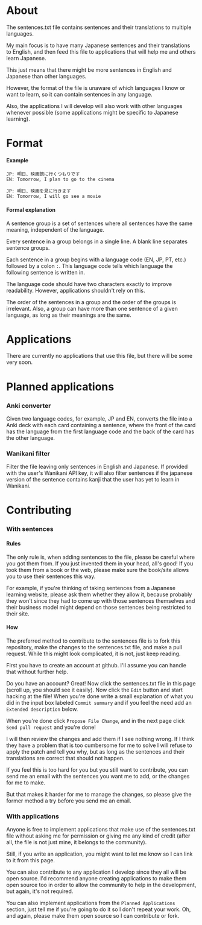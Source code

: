 About
=====

The sentences.txt file contains sentences and their translations to multiple languages.

My main focus is to have many Japanese sentences and their translations to English,
and then feed this file to applications that will help me and others learn Japanese.

This just means that there might be more sentences in English and Japanese than other languages.

However, the format of the file is unaware of which languages I know or want to learn,
so it can contain sentences in any language.

Also, the applications I will develop will also work with other languages whenever possible (some applications might be specific to Japanese learning).


Format
======

#### Example

```
JP: 明日、映画館に行くつもりです
EN: Tomorrow, I plan to go to the cinema

JP: 明日、映画を見に行きます
EN: Tomorrow, I will go see a movie
```

#### Formal explanation

A sentence group is a set of sentences where all sentences have the same meaning, independent of the language.

Every sentence in a group belongs in a single line. A blank line separates sentence groups.

Each sentence in a group begins with a language code (EN, JP, PT, etc.) followed by a colon `:`.
This language code tells which language the following sentence is written in.

The language code should have two characters exactly to improve readability.
However, applications shouldn't rely on this.

The order of the sentences in a group and the order of the groups is irrelevant.
Also, a group can have more than one sentence of a given language, as long as their meanings are the same.


Applications
============

There are currently no applications that use this file, but there will be some very soon.


Planned applications
====================

### Anki converter
Given two language codes, for example, JP and EN, converts the file into a Anki deck with each card containing a sentence, where the front of the card has the language from the first language code and the back of the card has the other language.

### Wanikani filter
Filter the file leaving only sentences in English and Japanese. If provided with the user's Wanikani API key, it will also filter sentences if the japanese version of the sentence contains kanji that the user has yet to learn in Wanikani.


Contributing
============

### With sentences

#### Rules

The only rule is, when adding sentences to the file, please be careful where you got them from.
If you just invented them in your head, all's good!
If you took them from a book or the web, please make sure the book/site allows you to use their sentences this way.

For example, if you're thinking of taking sentences from a Japanese learning website,
please ask them whether they allow it, because probably they won't since they had to come up with those sentences
themselves and their business model might depend on those sentences being restricted to their site.

#### How

The preferred method to contribute to the sentences file is to fork this repository,
make the changes to the sentences.txt file, and make a pull request.
While this might look complicated, it is not, just keep reading.

First you have to create an account at github. I'll assume you can handle that without further help.

Do you have an account? Great! Now click the sentences.txt file in this page (scroll up, you should see it easily).
Now click the `Edit` button and start hacking at the file! When you're done write a small explanation of what you did
in the input box labeled `Commit summary` and if you feel the need add an `Extended description` below.

When you're done click `Propose File Change`, and in the next page click `Send pull request` and you're done!

I will then review the changes and add them if I see nothing wrong.
If I think they have a problem that is too cumbersome for me to solve I will refuse to apply the patch and tell you why,
but as long as the sentences and their translations are correct that should not happen.


If you feel this is too hard for you but you still want to contribute, 
you can send me an email with the sentences you want me to add, or the changes for me to make.

But that makes it harder for me to manage the changes,
so please give the former method a try before you send me an email.


### With applications

Anyone is free to implement applications that make use of the sentences.txt file without asking me for permission
or giving me any kind of credit (after all, the file is not just mine, it belongs to the community).

Still, if you write an application, you might want to let me know so I can link to it from this page.

You can also contribute to any application I develop since they all will be open source.
I'd recommend anyone creating applications to make them open source too in order to allow the community
to help in the development, but again, it's not required.

You can also implement applications from the `Planned Applications` section,
just tell me if you're going to do it so I don't repeat your work.
Oh, and again, please make them open source so I can contribute or fork.
